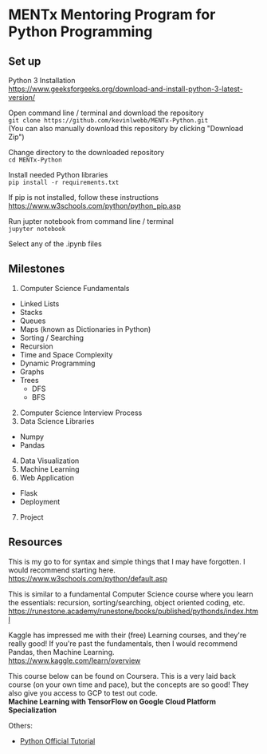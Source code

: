 # MENTx Mentoring Program for Python Programming

## Set up
Python 3 Installation
<br>https://www.geeksforgeeks.org/download-and-install-python-3-latest-version/

Open command line / terminal and download the repository
<br>`git clone https://github.com/kevinlwebb/MENTx-Python.git`
<br>(You can also manually download this repository by clicking "Download Zip")

Change directory to the downloaded repository
<br>`cd MENTx-Python`

Install needed Python libraries
<br>`pip install -r requirements.txt`

If pip is not installed, follow these instructions
<br>https://www.w3schools.com/python/python_pip.asp

Run jupter notebook from command line / terminal
<br>`jupyter notebook`

Select any of the .ipynb files

## Milestones
1) Computer Science Fundamentals
  - Linked Lists
  - Stacks
  - Queues
  - Maps (known as Dictionaries in Python)
  - Sorting / Searching
  - Recursion
  - Time and Space Complexity
  - Dynamic Programming
  - Graphs
  - Trees
    - DFS
    - BFS
2) Computer Science Interview Process
3) Data Science Libraries
  - Numpy
  - Pandas
4) Data Visualization
5) Machine Learning
6) Web Application
  - Flask
  - Deployment
7) Project

## Resources
This is my go to for syntax and simple things that I may have forgotten. I would recommend starting here.
<br>https://www.w3schools.com/python/default.asp

This is similar to a fundamental Computer Science course where you learn the essentials: recursion, sorting/searching, object oriented coding, etc.
<br>https://runestone.academy/runestone/books/published/pythonds/index.html

Kaggle has impressed me with their (free) Learning courses, and they're really good! If you're past the fundamentals, then I would recommend Pandas, then Machine Learning.
<br>https://www.kaggle.com/learn/overview

This course below can be found on Coursera. This is a very laid back course (on your own time and pace), but the concepts are so good! They also give you access to GCP to test out code.
<br>**Machine Learning with TensorFlow on Google Cloud Platform Specialization**

Others:
- [Python Official Tutorial](https://docs.python.org/3/tutorial/)
